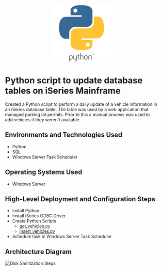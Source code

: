 <p align="center">
<!--img src="https://place-hold.it/600x200" alt="Place Holder Image"/-->
<img src="assets/python.png" alt="Python Logo" />
</p>

# Python script to update database tables on iSeries Mainframe
Created a Python script to perform a daily update of a vehicle information in an iSeries database table.  The table was used by a web application that managed parking lot permits.  Prior to this a manual process was used to add vehicles if they weren't available.  

## Environments and Technologies Used

- Python
- SQL
- Windows Server Task Scheduler

## Operating Systems Used

- Windows Server

## High-Level Deployment and Configuration Steps

- Install Python
- Install iSeries ODBC Driver
- Create Python Scripts
    - [get_vehicles.py](get_vehicles.py)
    - [insert_vehicles.py](insert_vehicles.py)
- Schedule task in Windows Server Task Scheduler


<h2>Architecture Diagram</h2>

<p>
<img src="https://i.imgur.com/DJmEXEB.png" height="80%" width="80%" alt="Disk Sanitization Steps"/>
</p>
